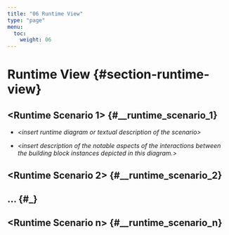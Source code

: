 ```yaml
---
title: "06 Runtime View"
type: "page"
menu:
  toc:
    weight: 06
---
```

# Runtime View {#section-runtime-view}

## &lt;Runtime Scenario 1&gt; {#__runtime_scenario_1}

-   *&lt;insert runtime diagram or textual description of the
    scenario&gt;*

-   *&lt;insert description of the notable aspects of the interactions
    between the building block instances depicted in this diagram.&gt;*

## &lt;Runtime Scenario 2&gt; {#__runtime_scenario_2}

… {#_}
-

## &lt;Runtime Scenario n&gt; {#__runtime_scenario_n}
